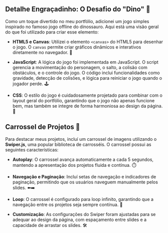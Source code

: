 ## Detalhe Engraçadinho: O Desafio do "Dino" 🦖

Como um toque divertido no meu portfólio, adicionei um jogo simples inspirado no famoso jogo offline do dinossauro. Aqui está uma visão geral do que foi utilizado para criar esse elemento:

- **HTML5 e Canvas**: Utilizei o elemento `<canvas>` do HTML5 para desenhar o jogo. O `canvas` permite criar gráficos dinâmicos e interativos diretamente no navegador. 🎨

- **JavaScript**: A lógica do jogo foi implementada em JavaScript. O script gerencia a movimentação do personagem, o salto, a colisão com obstáculos, e o controle do jogo. O código inclui funcionalidades como gravidade, detecção de colisões, e lógica para reiniciar o jogo quando o jogador perde. 🕹️

- **CSS**: O estilo do jogo é cuidadosamente projetado para combinar com o layout geral do portfólio, garantindo que o jogo não apenas funcione bem, mas também se integre de forma harmoniosa ao design da página. 🎨

## Carrossel de Projetos 🎠

Para destacar meus projetos, incluí um carrossel de imagens utilizando o **Swiper.js**, uma popular biblioteca de carrosséis. O carrossel possui as seguintes características:

- **Autoplay**: O carrossel avança automaticamente a cada 5 segundos, mantendo a apresentação dos projetos fluida e contínua. ⏱️

- **Navegação e Paginação**: Incluí setas de navegação e indicadores de paginação, permitindo que os usuários naveguem manualmente pelos slides. ⬅️➡️

- **Loop**: O carrossel é configurado para loop infinito, garantindo que a navegação entre os projetos seja sempre contínua. 🔄

- **Customização**: As configurações do Swiper foram ajustadas para se adequar ao design da página, com espaçamento entre slides e a capacidade de arrastar os slides. 🛠️


